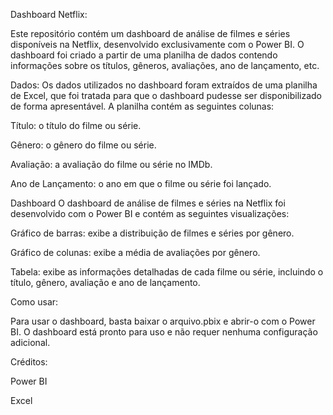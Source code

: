 
Dashboard Netflix:

Este repositório contém um dashboard de análise de filmes e séries disponíveis na Netflix, desenvolvido exclusivamente com o Power BI. O dashboard foi criado a partir de uma planilha de dados contendo informações sobre os títulos, gêneros, avaliações, ano de lançamento, etc.

Dados:
Os dados utilizados no dashboard foram extraídos de uma planilha de Excel, que foi tratada para que o dashboard pudesse ser disponibilizado de forma apresentável. A planilha contém as seguintes colunas:

Título: o título do filme ou série.

Gênero: o gênero do filme ou série.

Avaliação: a avaliação do filme ou série no IMDb.

Ano de Lançamento: o ano em que o filme ou série foi lançado.

Dashboard
O dashboard de análise de filmes e séries na Netflix foi desenvolvido com o Power BI e contém as seguintes visualizações:

Gráfico de barras: exibe a distribuição de filmes e séries por gênero.

Gráfico de colunas: exibe a média de avaliações por gênero.

Tabela: exibe as informações detalhadas de cada filme ou série, incluindo o título, gênero, avaliação e ano de lançamento.

Como usar:

Para usar o dashboard, basta baixar o arquivo.pbix e abrir-o com o Power BI. O dashboard está pronto para uso e não requer nenhuma configuração adicional.

Créditos:

Power BI

Excel
